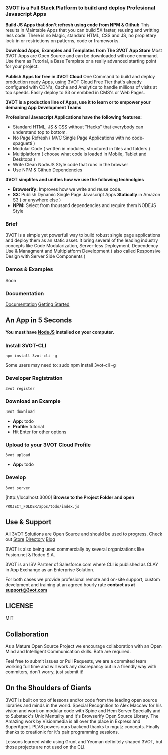 ### 3VOT is a Full Stack Platform to build and deploy Profesional Javascript Apps

**Build JS Apps that don't refresh using code from NPM & Github**
This results in Maintable Apps that you can build 5X faster, reusing and writting less code. There is no Magic, standard HTML, CSS and JS, no propietary lock-in or restrictions on patterns, code or frameworks.

**Download Apps, Examples and Templates from The 3VOT App Store**
Most 3VOT Apps are Open Source and can be downloaded with one command. Use them as Tutorial, a Base Template or a really advanced starting point for your project.

**Publish Apps for free in 3VOT Cloud**
One Command to build and deploy production ready Apps, using 3VOT Cloud Free Tier that's already configured with CDN's, Cache and Analytics to handle millions of visits at top speeds. Easily deploy to S3 or embbed in CMS's or Web Pages.

**3VOT is a production line of Apps, use it to learn or to empower your demaning App Development Teams**

**Profesional Javascript Applications have the following features:**
* Standard HTML, JS & CSS without "Hacks" that everybody can understand top to bottom.
* No Page Refresh ( MVC Single Page Applications with no code-spaguetti )
* Modular Code ( written in modules, structured in files and folders )
* Multiplatform ( choose what code is loaded in Mobile, Tablet and Desktops  )
* Write Clean NodeJS Style code that runs in the browser
* Use NPM & Github Dependencies

**3VOT simplifes and unifies how we use the following technolgies**
* **Browserify:** Improves how we write and reuse code.
* **S3:** Publish Dynamic Single Page Javascript Apps **Statically** in Amazon S3 ( or anywhere else )
* **NPM:** Select from thousand dependencies and require them NODEJS Style


### Brief
3VOT is a simple yet powerfull way to build robust single page applications and deploy them as an static asset. It bring several of the leading industry concepts like Code Modularization, Server-less Deployment, Dependency Use & Managment and Multiplatform Development ( also called Responsive Design with Server Side Components ) 



### Demos & Examples
Soon

### Documentation
[Documentation](https://github.com/3vot/3vot-cli/wiki)
[Getting Started](https://github.com/3vot/3vot-cli/wiki/Getting-Started)


## An App in 5 Seconds ##

**You must have [NodeJS](nodejs.org) installed on your computer.**

### Install 3VOT-CLI
~~~
npm install 3vot-cli -g
~~~
Some users may need to: sudo npm install 3vot-cli -g

### Developer Registration
```
3vot register
```

### Download an Example

```
3vot download
```
* **App:** todo
* **Profile:** tutorial
* Hit Enter for other options

### Upload to your 3VOT Cloud Profile
```
3vot upload
```
* **App:** todo

### Develop
```
3vot server
```
[http://localhost:3000]
**Browse to the Project Folder and open**
```
PROJECT_FOLDER/apps/todo/index.js
```


## Use & Support  ##
All 3VOT Solutions are Open Source and should be used to progress. Check out [Store](3vot.com/3vot/store) [Directory](3vot.com/3vot/directory) [Blog](3vot.com/blog)

3VOT is also being used commercially by several organizations like Fusion.net & Rodco S.A.

3VOT is an ISV Partner of Salesforce.com where CLI is published as CLAY in App Exchange as an Enterprise Solution.

For both cases we provide profesional remote and on-site support, custom develpment and training at an agreed hourly rate **contact us at support@3vot.com**

## LICENSE ##
MIT 

## Collaboration  ##
As a Mature Open Source Project we encourage collaboration with an Open Mind and Intelligent Communication skills. Both are required.

Feel free to submit issues or Pull Requests, we are a commited team working full time and will work any discrepancy out in a friendly way with commiters, don't worry, just submit it!

## On the Shoulders of Giants ##

3VOT is built on top of lessons and/or code from the leading open source libraries and minds in the world. Special Recognition to Alex Maccaw for his vision and work on modular code with Spine and Hem Server Specially and to Substack's Unix Mentality and it's Browserify Open Source Library. The Amazing work by Visionmedia is all over the place in Express and SuperAgent. PLV8 powers ours backend thanks to mgutz concepts. Finally thanks to creationix for it's pair programming sessions.

Lessons learned while using Grunt and Yeoman definitely shaped 3VOT, but those projects are not used on the CLI.
